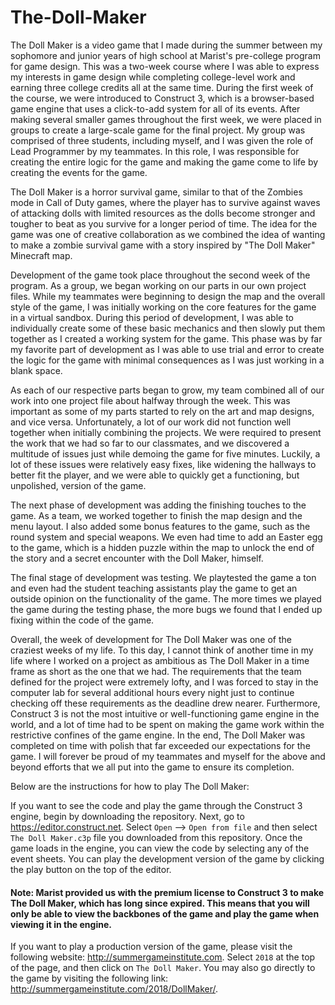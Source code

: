 # The-Doll-Maker

The Doll Maker is a video game that I made during the summer between my sophomore and junior years of high school at Marist's pre-college program for game design. This was a two-week course where I was able to express my interests in game design while completing college-level work and earning three college credits all at the same time. During the first week of the course, we were introduced to Construct 3, which is a browser-based game engine that uses a click-to-add system for all of its events. After making several smaller games throughout the first week, we were placed in groups to create a large-scale game for the final project. My group was comprised of three students, including myself, and I was given the role of Lead Programmer by my teammates. In this role, I was responsible for creating the entire logic for the game and making the game come to life by creating the events for the game.

The Doll Maker is a horror survival game, similar to that of the Zombies mode in Call of Duty games, where the player has to survive against waves of attacking dolls with limited resources as the dolls become stronger and tougher to beat as you survive for a longer period of time. The idea for the game was one of creative collaboration as we combined the idea of wanting to make a zombie survival game with a story inspired by "The Doll Maker" Minecraft map.

Development of the game took place throughout the second week of the program. As a group, we began working on our parts in our own project files. While my teammates were beginning to design the map and the overall style of the game, I was initially working on the core features for the game in a virtual sandbox. During this period of development, I was able to individually create some of these basic mechanics and then slowly put them together as I created a working system for the game. This phase was by far my favorite part of development as I was able to use trial and error to create the logic for the game with minimal consequences as I was just working in a blank space.

As each of our respective parts began to grow, my team combined all of our work into one project file about halfway through the week. This was important as some of my parts started to rely on the art and map designs, and vice versa. Unfortunately, a lot of our work did not function well together when initially combining the projects. We were required to present the work that we had so far to our classmates, and we discovered a multitude of issues just while demoing the game for five minutes. Luckily, a lot of these issues were relatively easy fixes, like widening the hallways to better fit the player, and we were able to quickly get a functioning, but unpolished, version of the game.

The next phase of development was adding the finishing touches to the game. As a team, we worked together to finish the map design and the menu layout. I also added some bonus features to the game, such as the round system and special weapons. We even had time to add an Easter egg to the game, which is a hidden puzzle within the map to unlock the end of the story and a secret encounter with the Doll Maker, himself.

The final stage of development was testing. We playtested the game a ton and even had the student teaching assistants play the game to get an outside opinion on the functionality of the game. The more times we played the game during the testing phase, the more bugs we found that I ended up fixing within the code of the game.

Overall, the week of development for The Doll Maker was one of the craziest weeks of my life. To this day, I cannot think of another time in my life where I worked on a project as ambitious as The Doll Maker in a time frame as short as the one that we had. The requirements that the team defined for the project were extremely lofty, and I was forced to stay in the computer lab for several additional hours every night just to continue checking off these requirements as the deadline drew nearer. Furthermore, Construct 3 is not the most intuitive or well-functioning game engine in the world, and a lot of time had to be spent on making the game work within the restrictive confines of the game engine. In the end, The Doll Maker was completed on time with polish that far exceeded our expectations for the game. I will forever be proud of my teammates and myself for the above and beyond efforts that we all put into the game to ensure its completion.

Below are the instructions for how to play The Doll Maker:

If you want to see the code and play the game through the Construct 3 engine, begin by downloading the repository. Next, go to https://editor.construct.net. Select `Open` --> `Open from file` and then select `The Doll Maker.c3p` file you downloaded from this repository. Once the game loads in the engine, you can view the code by selecting any of the event sheets. You can play the development version of the game by clicking the play button on the top of the editor.
#### Note: Marist provided us with the premium license to Construct 3 to make The Doll Maker, which has long since expired. This means that you will only be able to view the backbones of the game and play the game when viewing it in the engine.

If you want to play a production version of the game, please visit the following website: http://summergameinstitute.com. Select `2018` at the top of the page, and then click on `The Doll Maker`. You may also go directly to the game by visiting the following link: http://summergameinstitute.com/2018/DollMaker/.
